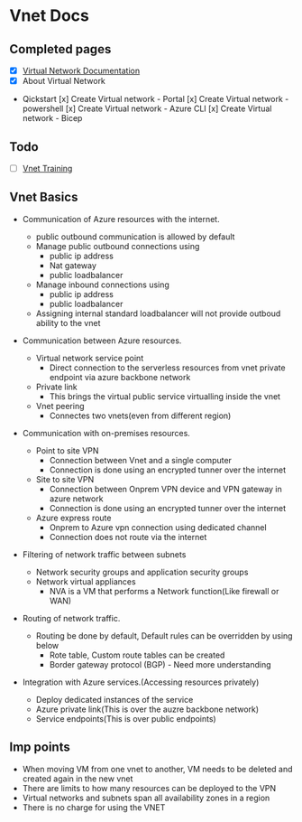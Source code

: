 # Vnet Docs

## Completed pages
- [x] [Virtual Network Documentation](https://learn.microsoft.com/en-us/azure/virtual-network/)
- [x] About Virtual Network
- Qickstart
    [x] Create Virtual network - Portal
    [x] Create Virtual network - powershell
    [x] Create Virtual network - Azure CLI
    [x] Create Virtual network - Bicep

## Todo
- [ ] [Vnet Training](https://learn.microsoft.com/en-us/training/modules/introduction-to-azure-virtual-networks/?source=recommendations)

## Vnet Basics
- Communication of Azure resources with the internet.
    - public outbound communication is allowed by default
    - Manage public outbound connections using
        - public ip address
        - Nat gateway
        - public loadbalancer
    - Manage inbound connections using
        - public ip address
        - public loadbalancer
    - Assigning internal standard loadbalancer will not provide outboud ability to the vnet

- Communication between Azure resources.
    - Virtual network service point
        - Direct connection to the serverless resources from vnet private endpoint via azure backbone network
    - Private link
        - This brings the virtual public service virtualling inside the vnet 
    - Vnet peering
        - Connectes two vnets(even from different region)
        
- Communication with on-premises resources.
    - Point to site VPN
        - Connection between Vnet and a single computer
        - Connection is done using an encrypted tunner over the internet
    - Site to site VPN
        - Connection between Onprem VPN device and VPN gateway in azure network
        - Connection is done using an encrypted tunner over the internet
    - Azure express route
        - Onprem to Azure vpn connection using dedicated channel
        - Connection does not route via the internet

- Filtering of network traffic between subnets
    - Network security groups and application security groups
    - Network virtual appliances
        - NVA is a VM that performs a Network function(Like firewall or WAN)

- Routing of network traffic.
    - Routing be done by default, Default rules can be overridden by using below
        - Rote table, Custom route tables can be created
        - Border gateway protocol (BGP) - Need more understanding

- Integration with Azure services.(Accessing resources privately)
    - Deploy dedicated instances of the service
    - Azure private link(This is over the auzre backbone network)
    - Service endpoints(This is over public endpoints)

## Imp points
- When moving VM from one vnet to another, VM needs to be deleted and created again in the new vnet
- There are limits to how many resources can be deployed to the VPN
- Virtual networks and subnets span all availability zones in a region
- There is no charge for using the VNET
